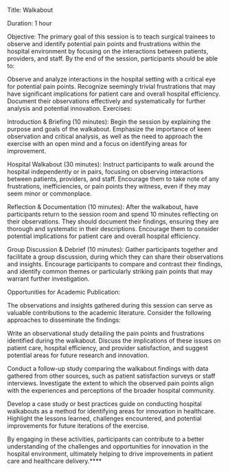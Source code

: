 
Title: Walkabout

Duration: 1 hour

Objective: The primary goal of this session is to teach surgical trainees to observe and identify potential pain points and frustrations within the hospital environment by focusing on the interactions between patients, providers, and staff. By the end of the session, participants should be able to:

Observe and analyze interactions in the hospital setting with a critical eye for potential pain points.
Recognize seemingly trivial frustrations that may have significant implications for patient care and overall hospital efficiency.
Document their observations effectively and systematically for further analysis and potential innovation.
Exercises:

Introduction & Briefing (10 minutes): Begin the session by explaining the purpose and goals of the walkabout. Emphasize the importance of keen observation and critical analysis, as well as the need to approach the exercise with an open mind and a focus on identifying areas for improvement.

Hospital Walkabout (30 minutes): Instruct participants to walk around the hospital independently or in pairs, focusing on observing interactions between patients, providers, and staff. Encourage them to take note of any frustrations, inefficiencies, or pain points they witness, even if they may seem minor or commonplace.

Reflection & Documentation (10 minutes): After the walkabout, have participants return to the session room and spend 10 minutes reflecting on their observations. They should document their findings, ensuring they are thorough and systematic in their descriptions. Encourage them to consider potential implications for patient care and overall hospital efficiency.

Group Discussion & Debrief (10 minutes): Gather participants together and facilitate a group discussion, during which they can share their observations and insights. Encourage participants to compare and contrast their findings, and identify common themes or particularly striking pain points that may warrant further investigation.

Opportunities for Academic Publication:

The observations and insights gathered during this session can serve as valuable contributions to the academic literature. Consider the following approaches to disseminate the findings:

Write an observational study detailing the pain points and frustrations identified during the walkabout. Discuss the implications of these issues on patient care, hospital efficiency, and provider satisfaction, and suggest potential areas for future research and innovation.

Conduct a follow-up study comparing the walkabout findings with data gathered from other sources, such as patient satisfaction surveys or staff interviews. Investigate the extent to which the observed pain points align with the experiences and perceptions of the broader hospital community.

Develop a case study or best practices guide on conducting hospital walkabouts as a method for identifying areas for innovation in healthcare. Highlight the lessons learned, challenges encountered, and potential improvements for future iterations of the exercise.

By engaging in these activities, participants can contribute to a better understanding of the challenges and opportunities for innovation in the hospital environment, ultimately helping to drive improvements in patient care and healthcare delivery.****
